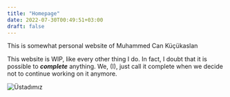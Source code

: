 ```yaml
---
title: "Homepage"
date: 2022-07-30T00:49:51+03:00
draft: false
---
```

This is somewhat personal website of Muhammed Can Küçükaslan

This website is WIP, like every other thing I do. 
In fact, I doubt that it is possible to ***complete*** anything.
We, (I), just call it complete when we decide not to continue working on it anymore. 

![Üstadımız](/img/knuth_taocp.png)

